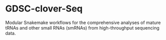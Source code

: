 # GDSC-clover-Seq
Modular Snakemake workflows for the comprehensive analyses of mature tRNAs and other small RNAs (smRNAs) from high-throughput sequencing data.
